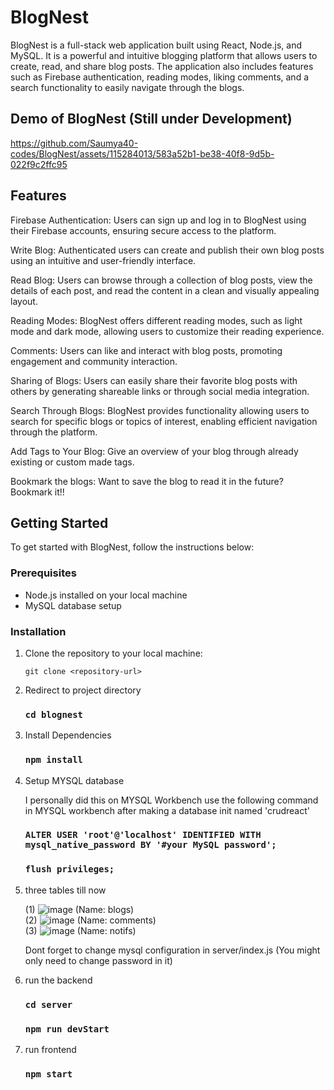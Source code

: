 # BlogNest

BlogNest is a full-stack web application built using React, Node.js, and MySQL. It is a powerful and intuitive blogging platform that allows users to create, read, and share blog posts. The application also includes features such as Firebase authentication, reading modes, liking comments, and a search functionality to easily navigate through the blogs.

## Demo of BlogNest (Still under Development)


https://github.com/Saumya40-codes/BlogNest/assets/115284013/583a52b1-be38-40f8-9d5b-022f9c2ffc95


## Features
Firebase Authentication: Users can sign up and log in to BlogNest using their Firebase accounts, ensuring secure access to the platform.

Write Blog: Authenticated users can create and publish their own blog posts using an intuitive and user-friendly interface.

Read Blog: Users can browse through a collection of blog posts, view the details of each post, and read the content in a clean and visually appealing layout.

Reading Modes: BlogNest offers different reading modes, such as light mode and dark mode, allowing users to customize their reading experience.

Comments: Users can like and interact with blog posts, promoting engagement and community interaction.

Sharing of Blogs: Users can easily share their favorite blog posts with others by generating shareable links or through social media integration.

Search Through Blogs: BlogNest provides functionality allowing users to search for specific blogs or topics of interest, enabling efficient navigation through the platform.

Add Tags to Your Blog: Give an overview of your blog through already existing or custom made tags.

Bookmark the blogs: Want to save the blog to read it in the future? Bookmark it!!


## Getting Started

To get started with BlogNest, follow the instructions below:

### Prerequisites

- Node.js installed on your local machine
- MySQL database setup

### Installation

1. Clone the repository to your local machine:

   ```shell
   git clone <repository-url>

2. Redirect to project directory
   ### `cd blognest`

3. Install Dependencies
   ###  `npm install`

4. Setup MYSQL database

   I personally did this on MYSQL Workbench
   use the following command in MYSQL workbench after making a database init named 'crudreact'
   ### `ALTER USER 'root'@'localhost' IDENTIFIED WITH mysql_native_password BY '#your MySQL password'; `
   ###  `flush privileges;`

5. three tables till now
   
   (1) ![image](https://github.com/Saumya40-codes/BlogNest/assets/115284013/42f338ea-a10e-433a-a198-bb866859cd0c)   (Name: blogs) <br />
   (2) ![image](https://github.com/Saumya40-codes/BlogNest/assets/115284013/af24d86c-9485-4de7-b2e8-dfb17f65074f)   (Name: comments) <br />
   (3) ![image](https://github.com/Saumya40-codes/BlogNest/assets/115284013/8f33ef12-cf47-41f8-a63a-d7cef608328e)   (Name: notifs)  <br />

   Dont forget to change mysql configuration in server/index.js (You might only need to change password in it)

6. run the backend
   ### `cd server`
   ### `npm run devStart`

7. run frontend
   ### `npm start`





   
